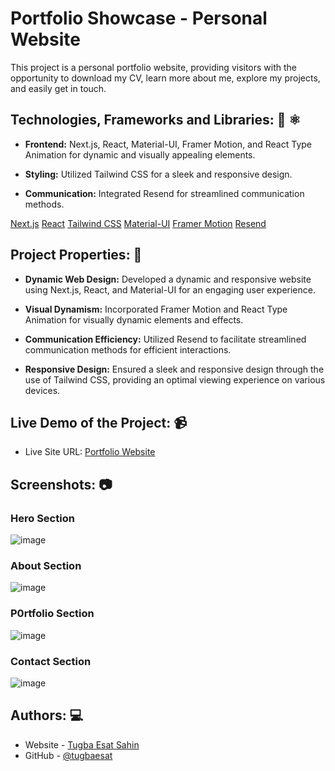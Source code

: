

# Portfolio Showcase - Personal Website

This project is a personal portfolio website, providing visitors with the opportunity to download my CV, learn more about me, explore my projects, and easily get in touch.

## Technologies, Frameworks and Libraries: 🐍 ⚛️

- **Frontend:** Next.js, React, Material-UI, Framer Motion, and React Type Animation for dynamic and visually appealing elements.
 
- **Styling:** Utilized Tailwind CSS for a sleek and responsive design.

- **Communication:** Integrated Resend for streamlined communication methods.

[Next.js](https://nextjs.org/)
[React](https://react.dev/)
[Tailwind CSS](https://tailwindcss.com/)
[Material-UI](https://mui.com/material-ui/)
[Framer Motion](https://www.framer.com/motion/)
[Resend](https://resend.com)

## Project Properties: 🚀

- **Dynamic Web Design:** Developed a dynamic and responsive website using Next.js, React, and Material-UI for an engaging user experience.

- **Visual Dynamism:** Incorporated Framer Motion and React Type Animation for visually dynamic elements and effects.

- **Communication Efficiency:** Utilized Resend to facilitate streamlined communication methods for efficient interactions.

- **Responsive Design:** Ensured a sleek and responsive design through the use of Tailwind CSS, providing an optimal viewing experience on various devices.


## Live Demo of the Project: 📹
- Live Site URL: [Portfolio Website](https://tugbaesat.vercel.app)
  
## Screenshots: 📷

### Hero Section
![image](https://github.com/tugbaesat/portfolio-tugba/assets/114342008/54e33322-5484-4af8-846f-f4ce4518c6af)

### About Section
![image](https://github.com/tugbaesat/portfolio-tugba/assets/114342008/c537fffc-5f67-418a-9050-6dcc90cae51f)

### P0rtfolio Section
![image](https://github.com/tugbaesat/portfolio-tugba/assets/114342008/fe828942-d6fa-4e2a-87f9-1ab7bb0a3b05)

### Contact Section
![image](https://github.com/tugbaesat/portfolio-tugba/assets/114342008/4afcc619-8a6b-466e-9622-a63259191ce6)


## Authors: 💻
- Website - [Tugba Esat Sahin](https://tugbaesatsahin.vercel.app)
- GitHub - [@tugbaesat](https://github.com/tugbaesat)
